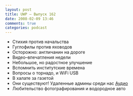 ```yaml
---
layout: post
title: UWP – Выпуск 162
date: 2008-02-09 13:46
comments: true
categories: podcast
---
```


- Стихия против начальства
- Гуглофилы против яховодов
- Осторожно: англичанин на дороге
- Видео–впечатления недели
- Небольшое, но радостное улучшение
- Вспомнить институтские времена
- Вопросы о торнадо, и WiFi USB
- В халате за газетой
- Они существуют! Удаленные админы среди нас
[Аудио](https://podcast.umputun.com/media/ump_podcast162.mp3)
- Любительство фотографирования и водородное авто
<audio src="https://podcast.umputun.com/media/ump_podcast162.mp3" preload="none">